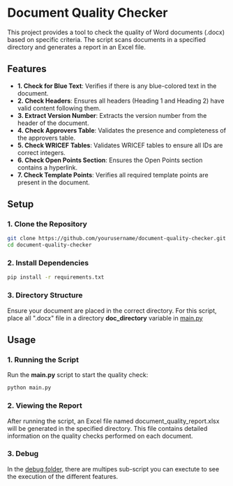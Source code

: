 # Document Quality Checker

This project provides a tool to check the quality of Word documents (.docx) based on specific criteria. The script scans documents in a specified directory and generates a report in an Excel file.

## Features

- **1. Check for Blue Text**: Verifies if there is any blue-colored text in the document.
- **2. Check Headers**: Ensures all headers (Heading 1 and Heading 2) have valid content following them.
- **3. Extract Version Number**: Extracts the version number from the header of the document.
- **4. Check Approvers Table**: Validates the presence and completeness of the approvers table.
- **5. Check WRICEF Tables**: Validates WRICEF tables to ensure all IDs are correct integers.
- **6. Check Open Points Section**: Ensures the Open Points section contains a hyperlink.
- **7. Check Template Points**: Verifies all required template points are present in the document.

## Setup
### 1. Clone the Repository

```bash
git clone https://github.com/yourusername/document-quality-checker.git
cd document-quality-checker
```

### 2. Install Dependencies
```bash
pip install -r requirements.txt
```
### 3. Directory Structure
Ensure your document are placed in the correct directory. For this script, place all ".docx" file in a directory **doc_directory** variable in [main.py](https://github.com/lkolebka/quality_control/main.py)

## Usage
### 1. Running the Script
Run the **main.py** script to start the quality check:

```bash
python main.py
```

### 2. Viewing the Report
After running the script, an Excel file named document_quality_report.xlsx will be generated in the specified directory. This file contains detailed information on the quality checks performed on each document.

### 3. Debug
In the [debug folder]([url](https://github.com/lkolebka/quality_control/tree/master/debug)), there are multipes sub-script you can exectute to see the execution of the different features. 



